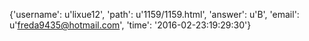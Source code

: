 {'username': u'lixue12', 'path': u'1159/1159.html', 'answer': u'B', 'email': u'freda9435@hotmail.com', 'time': '2016-02-23:19:29:30'}